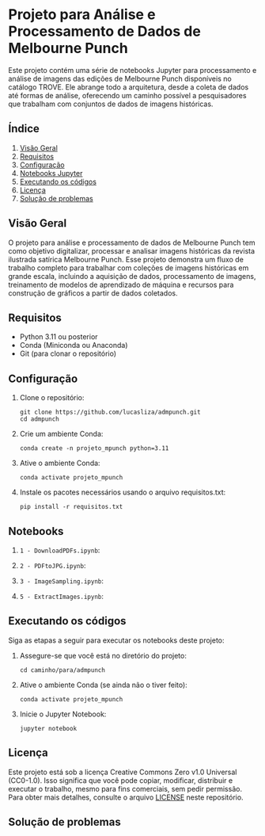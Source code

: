 # Projeto para Análise e Processamento de Dados de Melbourne Punch

Este projeto contém uma série de notebooks Jupyter para processamento e análise de imagens das edições de Melbourne Punch disponíveis no catálogo TROVE. 
Ele abrange todo a arquitetura, desde a coleta de dados até formas de análise, oferecendo um caminho possível a pesquisadores que trabalham com conjuntos de dados de imagens históricas.

## Índice
1. [Visão Geral](#visão-geral)
2. [Requisitos](#requisitos)
3. [Configuração](#configuração)
4. [Notebooks Jupyter](#notebooks)
5. [Executando os códigos](#executando-os-códigos)
6. [Licença](#licença)
7. [Solução de problemas](#solução-de-problemas)

## Visão Geral

O projeto para análise e processamento de dados de Melbourne Punch tem como objetivo digitalizar, processar e analisar imagens históricas da revista ilustrada satírica Melbourne Punch. Esse projeto demonstra um fluxo de trabalho completo para trabalhar com coleções de imagens históricas em grande escala, incluindo a aquisição de dados, processamento de imagens, treinamento de modelos de aprendizado de máquina e recursos para construção de gráficos a partir de dados coletados.

## Requisitos

- Python 3.11 ou posterior
- Conda (Miniconda ou Anaconda)
- Git (para clonar o repositório)

## Configuração

1. Clone o repositório:
   ```
   git clone https://github.com/lucasliza/admpunch.git
   cd admpunch
   ```

2. Crie um ambiente Conda:
   ```
   conda create -n projeto_mpunch python=3.11
   ```

3. Ative o ambiente Conda:
   ```
   conda activate projeto_mpunch
   ```

4. Instale os pacotes necessários usando o arquivo requisitos.txt:
   ```
   pip install -r requisitos.txt
   ```

## Notebooks

1. `1 - DownloadPDFs.ipynb`: 

2. `2 - PDFtoJPG.ipynb`:

3. `3 - ImageSampling.ipynb`:

5. `5 - ExtractImages.ipynb`:

## Executando os códigos

Siga as etapas a seguir para executar os notebooks deste projeto:

1. Assegure-se que você está no diretório do projeto:
   ```
   cd caminho/para/admpunch
   ```

2. Ative o ambiente Conda (se ainda não o tiver feito):
   ```
   conda activate projeto_mpunch
   ```

3. Inicie o Jupyter Notebook:
   ```
   jupyter notebook
   ```

## Licença

Este projeto está sob a licença Creative Commons Zero v1.0 Universal (CC0-1.0). Isso significa que você pode copiar, modificar, distribuir e executar o trabalho, mesmo para fins comerciais, sem pedir permissão. Para obter mais detalhes, consulte o arquivo [LICENSE](LICENSE) neste repositório.

## Solução de problemas

